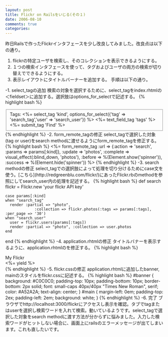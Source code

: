 ```yaml
---
layout: post
title: Flickr on Railsをいじる(その１)
date: 2006-08-10
comments: true
categories:
---
```



昨日Railsで作ったFlickrインタフェースを少し改良してみました。改良点は以下の通り。
1. flickrの特定ユーザを検索し、そのコレクションを表示できるようにする。
1. １つの検索インタフェースを使って、タグおよびユーザの両方の検索が切り替えでできるようにする。
1. 表示レイアウトにタイトルバーナーを追加する。
手順は以下の通り。

-1. select_tagの追加
検索の対象を選択するために、select_tagをindex.rhtmlの＜fieldset＞に追加する。選択肢はoptions_for_selectで記述する。
{% highlight bash %}
  <fieldset>
     <label for="tags">Tags:</label>
     <%= select_tag 'kind', options_for_select({'tag' => 'search_tag','user' => 'search_user'}) %>
     <%= text_field_tag 'tags' %>
     <%= submit_tag 'Find' %>
  </fieldset>
{% endhighlight %}
-2. form_remote_tagの修正
select_tagで選択した対象(tag or user)をsearch methodに渡せるようにform_remote_tagを修正する。
{% highlight bash %}
  <%= form_remote_tag :url => {:action => 'search', :params => params[:kind]},
                :update => 'photos',
   	        :complete => visual_effect(:blind_down, 'photos'),
	        :before => %(Element.show('spinner')),
	        :success => %(Element.hide('spinner')) %>
{% endhighlight %}
-3. search methodの修正
select_tagでの選択肢によって処理を切り分けるためにcase文を使う。[こちら](http://redgreenblu.com/flickr/)にあったFlickr.rbのmethodを参照にしてsearch_user内の処理を記述する。
{% highlight bash %}
  def search
    flickr = Flickr.new 'your flickr API key'
    
    case params[:kind]
    when "search_tag"
      render :partial => "photo", 
                 :collection => flickr.photos(:tags => params[:tags], :per_page => '30')
    when "search_user"
      user = flickr.users(params[:tags])
      render :partial => "photo", :collection => user.photos    
    end
  end
{% endhighlight %}
-4. application.rhtmlの修正
タイトルバナーを表示するように、application.rhtmlの<body>を修正する。
{% highlight bash %}
  <body>
	<div id="banner">
		My Flickr
	</div>
	<div id="main">
		<%= yield %>
	</div>
  </body>
{% endhighlight %}
-5. flickr.cssの修正
application.rhtmlに追加したbanner, mainのスタイルをflickr.cssに記述する。
{% highlight bash %}
  #banner {
    background: #C0C0C0;
    padding-top: 10px;
    padding-bottom: 10px;
    border-bottom: 2px solid;
    font: small-caps 40px/40px "Times New Roman", serif;
    color: #A52A2A;
    text-align: center;
  }
  #main {
    margin-left: 0em;
    padding-top: 2ex;
    padding-left: 2em;
    background: white;
  }
{% endhighlight %}
-6. 完了
ブラウザでhttp://localhost:3000/flickrにアクセスし表示を確認。タブでtagまたはuserを選択し検索ワードを入れて検索。動いているようです。select_tagで選択した対象をsearch methodに渡す方法が分からずに悩みました。入力した検索ワードがヒットしない場合に、画面上にrailsのエラーメッセージが出てしまいます。これも直したいです。
